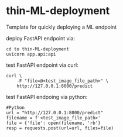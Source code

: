 # thin-ML-deployment
Template for quickly deploying a ML endpoint 

deploy FastAPI endpoint via:  
```
cd to thin-ML-deployment  
uvicorn app.api:api   
```

test FastAPI endpoint via curl:  
```
curl \  
	-F "file=@<test_image_file_path>" \  
	http://127.0.0.1:8000/predict  
```

test FastAPI endpoing via python:  
```
#Python
url = "http://127.0.0.1:8000/predict"
filename = f'<test_image_file_path>'
file = {'file': open(filename, 'rb'}
resp = requests.post(url=url, files=file)
```

